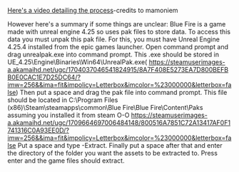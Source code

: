 [Here's a video detailing the process](https://youtu.be/AElxgCRXF64)-credits to mamoniem

However here's a summary if some things are unclear:
Blue Fire is a game made with unreal engine 4.25 so uses pak files to store data. To access this data you must unpak this pak file. For this, you must have Unreal Engine 4.25.4 installed from the epic games launcher.
Open command prompt and drag unrealpak.exe into command prompt. This .exe should be stored in UE_4.25\Engine\Binaries\Win64\UnrealPak.exe(
https://steamuserimages-a.akamaihd.net/ugc/1704037046541824915/8A7F408E5273EA7D800BEFBB0E0CAC1E7D25DC64/?imw=256&&ima=fit&impolicy=Letterbox&imcolor=%23000000&letterbox=false)
Then put a space and drag the pak file into command prompt. This file should be located in C:\Program Files (x86)\Steam\steamapps\common\Blue Fire\Blue Fire\Content\Paks assuming you installed it from steam O-O
https://steamuserimages-a.akamaihd.net/ugc/1709664697006484148/800516A7851C72A13417AF0F1741316C0A93EE0D/?imw=256&&ima=fit&impolicy=Letterbox&imcolor=%23000000&letterbox=false
Put a space and type -Extract. Finally put a space after that and enter the directory of the folder you want the assets to be extracted to. Press enter and the game files should extract.

